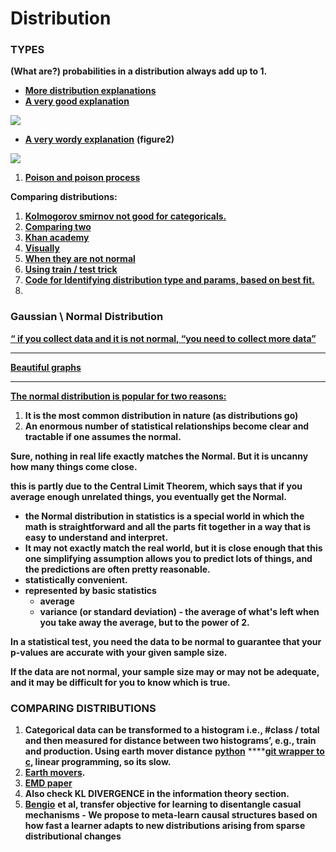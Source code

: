 # Distribution

### **TYPES**

**\(What are?\) probabilities in a distribution always add up to 1.**

* [**More distribution explanations**](https://machinelearningmastery.com/statistical-data-distributions/)
* [**A very good explanation**](https://blog.cloudera.com/blog/2015/12/common-probability-distributions-the-data-scientists-crib-sheet/)

![](https://lh5.googleusercontent.com/3trAWR1LL2ro3x_U-tlfyVO6G7q9NJX75Gim5X3c3hpoVMEkBanEUxNsz-73ydi8zO72i0aXql0n--XrhLrXxfXP-hHwaLeo6FWWMqYI6YnqJMfr81ZdZOMGWdCWcko5fWqnIyUU)

* [**A very wordy explanation**](http://people.stern.nyu.edu/adamodar/New_Home_Page/StatFile/statdistns.htm) **\(figure2\)**

![](https://lh3.googleusercontent.com/myeAgqGE_QIt410hVuohfqJMboxp1kiCJAnH58jkiJYiqyzaPK-o4QpU5kbPcBmRWxvbrVf24LrmJ86-LqN18q5GX32HS3fChKYyaBACDKc1mSwkBB8WslEPdhqd_Y7DFvaS2eIR)

1. [**Poison and poison process**](https://towardsdatascience.com/the-poisson-distribution-and-poisson-process-explained-4e2cb17d459)

**Comparing distributions:**

1. [**Kolmogorov smirnov not good for categoricals.**](https://en.wikipedia.org/wiki/Kolmogorov%E2%80%93Smirnov_test)
2. [**Comparing two**](https://math.stackexchange.com/questions/159940/comparing-distribution-of-two-data-sets)
3. [**Khan academy**](https://www.khanacademy.org/math/ap-statistics/quantitative-data-ap/describing-comparing-distributions/v/comparing-distributions)
4. [**Visually**](https://www.stat.auckland.ac.nz/~ihaka/787/lectures-distrib.pdf)
5. [**When they are not normal**](https://www.quora.com/Which-statistical-test-to-use-to-quantify-the-similarity-between-two-distributions-when-they-are-not-normal)
6. [**Using train / test trick**](https://towardsdatascience.com/how-dis-similar-are-my-train-and-test-data-56af3923de9b)
7. [**Code for Identifying distribution type and params, based on best fit.**](https://stackoverflow.com/questions/37487830/how-to-find-probability-distribution-and-parameters-for-real-data-python-3)
8. 
### **Gaussian \ Normal Distribution**

[**“ if you collect data and it is not normal, “you need to collect more data”**](https://www.isixsigma.com/topic/normal-distributions-why-does-it-matter/)  
****

[**Beautiful graphs**](https://stats.stackexchange.com/questions/116550/why-do-we-have-to-assume-normality-for-a-one-sample-t-test)  
****

[**The normal distribution is popular for two reasons:**](https://www.quora.com/Why-do-we-use-the-normal-distribution-The-normal-is-an-approximation-Why-dont-we-use-a-simpler-distribution-with-simpler-numbers-to-memorize-If-it-is-an-approximation-does-it-have-to-be-so-specific)

1. **It is the most common distribution in nature \(as distributions go\)**
2. **An enormous number of statistical relationships become clear and tractable if one assumes the normal.**

**Sure, nothing in real life exactly matches the Normal. But it is uncanny how many things come close.**  


**this is partly due to the Central Limit Theorem, which says that if you average enough unrelated things, you eventually get the Normal.**  


* **the Normal distribution in statistics is a special world in which the math is straightforward and all the parts fit together in a way that is easy to understand and interpret.**
* **It may not exactly match the real world, but it is close enough that this one simplifying assumption allows you to predict lots of things, and the predictions are often pretty reasonable.**
* **statistically convenient.** 
* **represented by basic statistics**
  * **average**
  * **variance \(or standard deviation\) - the average of what's left when you take away the average, but to the power of 2.**

**In a statistical test, you need the data to be normal to guarantee that your p-values are accurate with your given sample size.**

**If the data are not normal, your sample size may or may not be adequate, and it may be difficult for you to know which is true.**  


### **COMPARING DISTRIBUTIONS**

1. **Categorical data can be transformed to a histogram i.e., \#class / total and then measured for distance between two histograms’, e.g., train and production. Using earth mover distance** [**python**](https://jeremykun.com/2018/03/05/earthmover-distance/) ****[**git wrapper to c**](https://github.com/pdinges/python-emd)**, linear programming, so its slow.**
2. [**Earth movers**](https://towardsdatascience.com/earth-movers-distance-68fff0363ef2)**.**
3. [**EMD paper**](http://infolab.stanford.edu/pub/cstr/reports/cs/tr/99/1620/CS-TR-99-1620.ch4.pdf)
4. **Also check KL DIVERGENCE in the information theory section.**
5. [**Bengio**](https://arxiv.org/abs/1901.10912) **et al, transfer objective for learning to disentangle casual mechanisms - We propose to meta-learn causal structures based on how fast a learner adapts to new distributions arising from sparse distributional changes**

